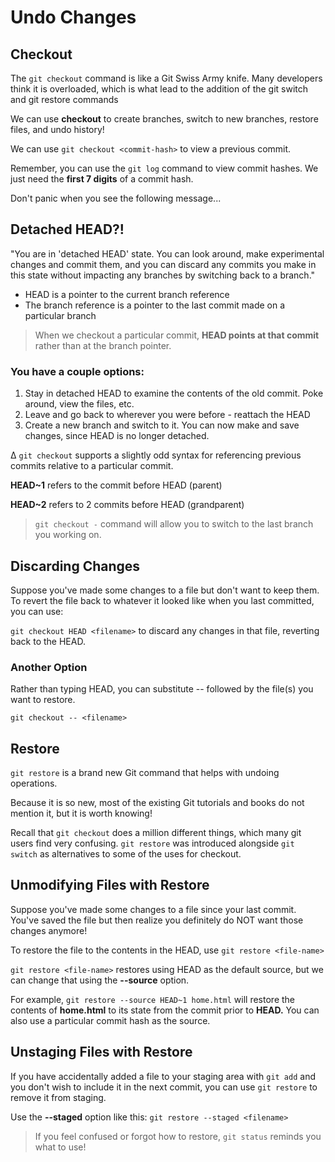 # Undo Changes

## Checkout

The `git checkout` command is like a Git Swiss Army knife.
Many developers think it is overloaded, which is what lead to the addition of the git switch and git restore commands

We can use **checkout** to create branches, switch to new branches, restore files, and undo history!

We can use `git checkout <commit-hash>` to view a previous commit.

Remember, you can use the `git log` command to view commit hashes. We just need the **first 7 digits** of a commit hash.

Don't panic when you see the following message...

## Detached HEAD?!

"You are in 'detached HEAD' state. You can look around, make experimental changes and commit them, and you can discard any commits you make in this state without impacting any branches by switching back to a branch."

- HEAD is a pointer to the current branch reference
- The branch reference is a pointer to the last commit made on a particular branch

> When we checkout a particular commit, **HEAD points at that commit** rather than at the branch pointer.

### You have a couple options:

1.  Stay in detached HEAD to examine the contents of the old commit. Poke around, view the files, etc.
2.  Leave and go back to wherever you were before - reattach the HEAD
3.  Create a new branch and switch to it. You can now make and save changes, since HEAD is no longer detached.

∆ `git checkout` supports a slightly odd syntax for referencing previous commits relative to a particular commit.

**HEAD~1** refers to the commit before HEAD (parent)

**HEAD~2** refers to 2 commits before HEAD (grandparent)

> `git checkout -` command will allow you to switch to the last branch you working on.

## Discarding Changes

Suppose you've made some changes to a file but don't want to keep them. To revert the file back to whatever it looked like when you last committed, you can use:

`git checkout HEAD <filename>` to discard any changes in that file, reverting back to the HEAD.

### Another Option

Rather than typing HEAD, you can substitute -- followed by the file(s) you want to restore.

`git checkout -- <filename>`

## Restore

`git restore` is a brand new Git command that helps with undoing operations.

Because it is so new, most of the existing Git tutorials and books do not mention it, but it is worth knowing!

Recall that `git checkout` does a million different things, which many git users find very confusing. `git restore` was introduced alongside `git switch` as alternatives to some of the uses for checkout.

## Unmodifying Files with Restore

Suppose you've made some changes to a file since your last commit. You've saved the file but then realize you definitely do NOT want those changes anymore!

To restore the file to the contents in the HEAD, use `git restore <file-name>`

`git restore <file-name>` restores using HEAD as the default source, but we can change that using
the **--source** option.

For example, `git restore --source HEAD~1 home.html` will restore the contents of **home.html** to its state from the commit prior to **HEAD.** You can also use a particular commit hash as the source.

## Unstaging Files with Restore

If you have accidentally added a file to your staging area with `git add` and you don't wish to include it in the next commit, you can use `git restore` to remove it from staging.

Use the **--staged** option like this: `git restore --staged <filename>`

> If you feel confused or forgot how to restore, `git status` reminds you what to use!

